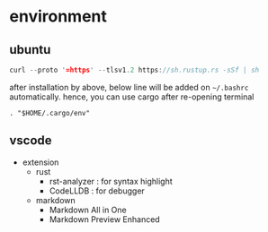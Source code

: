 # environment

## ubuntu
```rs
curl --proto '=https' --tlsv1.2 https://sh.rustup.rs -sSf | sh
```

after installation by above, below line will be added on `~/.bashrc` automatically.
hence, you can use cargo after re-opening terminal
```
. "$HOME/.cargo/env"
```

## vscode
- extension
  - rust
    - rst-analyzer : for syntax highlight
    - CodeLLDB : for debugger
  - markdown
    - Markdown All in One
    - Markdown Preview Enhanced